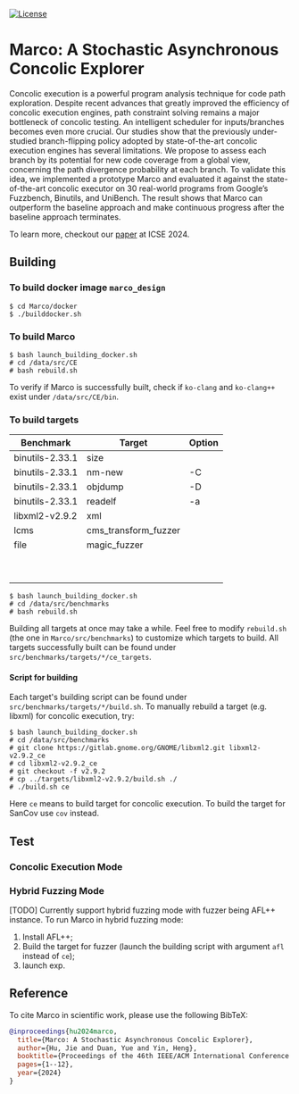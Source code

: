 [![License](https://img.shields.io/badge/License-Apache%202.0-blue.svg)](https://opensource.org/licenses/Apache-2.0)

# Marco: A Stochastic Asynchronous Concolic Explorer

Concolic execution is a powerful program analysis technique for code path exploration. Despite recent advances that greatly improved the efficiency of concolic execution engines, path constraint solving remains a major bottleneck of concolic testing. An intelligent scheduler for inputs/branches becomes even more crucial. Our studies show that the previously under-studied branch-flipping policy adopted by state-of-the-art concolic execution engines has several limitations. We propose to assess each branch by its potential for new code coverage from a global view, concerning the path divergence probability at each branch. To validate this idea, we implemented a prototype Marco and evaluated it against the state-of-the-art concolic executor on 30 real-world programs from Google’s Fuzzbench, Binutils, and UniBench. The result shows that Marco can outperform the baseline approach and make continuous progress after the baseline approach terminates.

To learn more, checkout our [paper](https://dl.acm.org/doi/pdf/10.1145/3597503.3623301) at ICSE 2024.


<!-- ## Directory structure

```
Marco
├── docker
│   ├── builddocker.sh
│   └── Dockerfile
├── launch.sh
├── readme.md
├── run_icse.sh
├── run.sh
└── src
    ├── CE
    └── scheduler
``` -->


## Building

### To build docker image `marco_design`

```
$ cd Marco/docker 
$ ./builddocker.sh
```

### To build Marco
```
$ bash launch_building_docker.sh
# cd /data/src/CE
# bash rebuild.sh
```

To verify if Marco is successfully built, check if `ko-clang` and `ko-clang++` exist under `/data/src/CE/bin`.

### To build targets

| Benchmark       	| Target               	| Option 	|
|-----------------	|----------------------	|--------	|
| binutils-2.33.1 	| size                 	|        	|
| binutils-2.33.1 	| nm-new               	| -C     	|
| binutils-2.33.1 	| objdump              	| -D     	|
| binutils-2.33.1 	| readelf              	| -a     	|
| libxml2-v2.9.2  	| xml                  	|        	|
| lcms            	| cms_transform_fuzzer 	|        	|
| file            	| magic_fuzzer         	|        	|
|                 	|                      	|        	|
|                 	|                      	|        	|
|                 	|                      	|        	|
|                 	|                      	|        	|
|                 	|                      	|        	|
|                 	|                      	|        	|
|                 	|                      	|        	|
|                 	|                      	|        	|
|                 	|                      	|        	|

```
$ bash launch_building_docker.sh
# cd /data/src/benchmarks
# bash rebuild.sh
```

Building all targets at once may take a while. Feel free to modify `rebuild.sh` (the one in `Marco/src/benchmarks`) to customize which targets to build. All targets successfully built can be found under `src/benchmarks/targets/*/ce_targets`.

#### Script for building
Each target's building script can be found under `src/benchmarks/targets/*/build.sh`. To manually rebuild a target (e.g. libxml) for concolic execution, try: 
```
$ bash launch_building_docker.sh
# cd /data/src/benchmarks
# git clone https://gitlab.gnome.org/GNOME/libxml2.git libxml2-v2.9.2_ce
# cd libxml2-v2.9.2_ce
# git checkout -f v2.9.2
# cp ../targets/libxml2-v2.9.2/build.sh ./
# ./build.sh ce
```
Here `ce` means to build target for concolic execution. To build the target for SanCov use `cov` instead. 


## Test



### Concolic Execution Mode


### Hybrid Fuzzing Mode

[TODO] Currently support hybrid fuzzing mode with fuzzer being AFL++ instance. To run Marco in hybrid fuzzing mode:

1. Install AFL++;
2. Build the target for fuzzer (launch the building script with argument `afl` instead of `ce`);
3. launch exp.



## Reference

To cite Marco in scientific work, please use the following BibTeX:

``` bibtex
@inproceedings{hu2024marco,
  title={Marco: A Stochastic Asynchronous Concolic Explorer},
  author={Hu, Jie and Duan, Yue and Yin, Heng},
  booktitle={Proceedings of the 46th IEEE/ACM International Conference on Software Engineering},
  pages={1--12},
  year={2024}
}
```